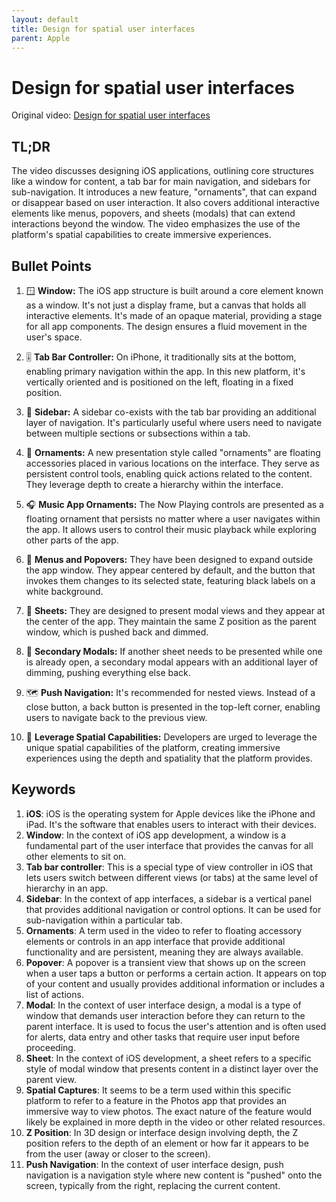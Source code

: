 ```yaml
---
layout: default
title: Design for spatial user interfaces
parent: Apple
---
```


# Design for spatial user interfaces
Original video: [Design for spatial user interfaces](https://developer.apple.com/videos/play/wwdc2023/10076/)

## TL;DR
The video discusses designing iOS applications, outlining core structures like a window for content, a tab bar for main navigation, and sidebars for sub-navigation. It introduces a new feature, "ornaments", that can expand or disappear based on user interaction. It also covers additional interactive elements like menus, popovers, and sheets (modals) that can extend interactions beyond the window. The video emphasizes the use of the platform's spatial capabilities to create immersive experiences.

## Bullet Points
1. 🪟 **Window:** The iOS app structure is built around a core element known as a window. It's not just a display frame, but a canvas that holds all interactive elements. It's made of an opaque material, providing a stage for all app components. The design ensures a fluid movement in the user's space.

2. 🎚 **Tab Bar Controller:** On iPhone, it traditionally sits at the bottom, enabling primary navigation within the app. In this new platform, it's vertically oriented and is positioned on the left, floating in a fixed position.

3. 📌 **Sidebar:** A sidebar co-exists with the tab bar providing an additional layer of navigation. It's particularly useful where users need to navigate between multiple sections or subsections within a tab.

4. 🎈 **Ornaments:** A new presentation style called "ornaments" are floating accessories placed in various locations on the interface. They serve as persistent control tools, enabling quick actions related to the content. They leverage depth to create a hierarchy within the interface.

5. 🎧 **Music App Ornaments:** The Now Playing controls are presented as a floating ornament that persists no matter where a user navigates within the app. It allows users to control their music playback while exploring other parts of the app.

6. 🍥 **Menus and Popovers:** They have been designed to expand outside the app window. They appear centered by default, and the button that invokes them changes to its selected state, featuring black labels on a white background.

7. 📑 **Sheets:** They are designed to present modal views and they appear at the center of the app. They maintain the same Z position as the parent window, which is pushed back and dimmed.

8. 🎀 **Secondary Modals:** If another sheet needs to be presented while one is already open, a secondary modal appears with an additional layer of dimming, pushing everything else back.

9. 🗺 **Push Navigation:** It's recommended for nested views. Instead of a close button, a back button is presented in the top-left corner, enabling users to navigate back to the previous view.

10. 📸 **Leverage Spatial Capabilities:** Developers are urged to leverage the unique spatial capabilities of the platform, creating immersive experiences using the depth and spatiality that the platform provides.

## Keywords
1. **iOS**: iOS is the operating system for Apple devices like the iPhone and iPad. It's the software that enables users to interact with their devices.
2. **Window**: In the context of iOS app development, a window is a fundamental part of the user interface that provides the canvas for all other elements to sit on.
3. **Tab bar controller**: This is a special type of view controller in iOS that lets users switch between different views (or tabs) at the same level of hierarchy in an app.
4. **Sidebar**: In the context of app interfaces, a sidebar is a vertical panel that provides additional navigation or control options. It can be used for sub-navigation within a particular tab.
5. **Ornaments**: A term used in the video to refer to floating accessory elements or controls in an app interface that provide additional functionality and are persistent, meaning they are always available.
6. **Popover**: A popover is a transient view that shows up on the screen when a user taps a button or performs a certain action. It appears on top of your content and usually provides additional information or includes a list of actions.
7. **Modal**: In the context of user interface design, a modal is a type of window that demands user interaction before they can return to the parent interface. It is used to focus the user's attention and is often used for alerts, data entry and other tasks that require user input before proceeding.
8. **Sheet**: In the context of iOS development, a sheet refers to a specific style of modal window that presents content in a distinct layer over the parent view.
9. **Spatial Captures**: It seems to be a term used within this specific platform to refer to a feature in the Photos app that provides an immersive way to view photos. The exact nature of the feature would likely be explained in more depth in the video or other related resources.
10. **Z Position**: In 3D design or interface design involving depth, the Z position refers to the depth of an element or how far it appears to be from the user (away or closer to the screen).
11. **Push Navigation**: In the context of user interface design, push navigation is a navigation style where new content is "pushed" onto the screen, typically from the right, replacing the current content.